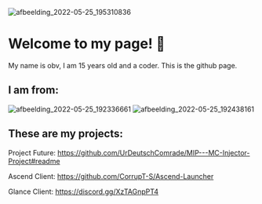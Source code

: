 ![afbeelding_2022-05-25_195310836](https://user-images.githubusercontent.com/104650421/170330569-67ac7778-a9b9-429e-a335-08babf085015.png)



# Welcome to my page! 👋
My name is obv, I am 15 years old and a coder. This is the github page.

## I am from:
![afbeelding_2022-05-25_192336661](https://user-images.githubusercontent.com/104650421/170325558-aa5a852c-a3ae-4705-9ca0-516046d9282c.png)
![afbeelding_2022-05-25_192438161](https://user-images.githubusercontent.com/104650421/170325898-956e78de-a833-43a0-b0d7-581f1e1062da.png)



## These are my projects:

Project Future: https://github.com/UrDeutschComrade/MIP---MC-Injector-Project#readme

Ascend Client: https://github.com/CorrupT-S/Ascend-Launcher

Glance Client: https://discord.gg/XzTAGnpPT4
